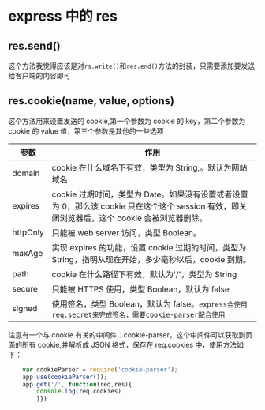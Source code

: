 <!-- Date: 2016-04-27 14:09:34 -->

# express 中的 res

## res.send()

这个方法我觉得应该是对`rs.write()`和`res.end()`方法的封装，只需要添加要发送给客户端的内容即可

## res.cookie(name, value, options)

这个方法用来设置发送的 cookie,第一个参数为 cookie 的 key，第二个参数为 cookie 的 value 值，第三个参数是其他的一些选项

| 参数     | 作用                                                                                                                                          |
| -------- | --------------------------------------------------------------------------------------------------------------------------------------------- |
| domain   | cookie 在什么域名下有效，类型为 String,。默认为网站域名                                                                                       |
| expires  | cookie 过期时间，类型为 Date。如果没有设置或者设置为 0，那么该 cookie 只在这个这个 session 有效，即关闭浏览器后，这个 cookie 会被浏览器删除。 |
| httpOnly | 只能被 web server 访问，类型 Boolean。                                                                                                        |
| maxAge   | 实现 expires 的功能，设置 cookie 过期的时间，类型为 String，指明从现在开始，多少毫秒以后，cookie 到期。                                       |
| path     | cookie 在什么路径下有效，默认为'/'，类型为 String                                                                                             |
| secure   | 只能被 HTTPS 使用，类型 Boolean，默认为 false                                                                                                 |
| signed   | 使用签名，类型 Boolean，默认为 false。`express会使用req.secret来完成签名，需要cookie-parser配合使用`                                          |

注意有一个与 cookie 有关的中间件：cookie-parser，这个中间件可以获取到页面的所有 cookie,并解析成 JSON 格式，保存在 req.cookies 中，使用方法如下：

```js
    var cookieParser = require('cookie-parser');
    app.use(cookieParser());
    app.get('/', function(req,res){
        console.log(req,cookies)
        }})
```
